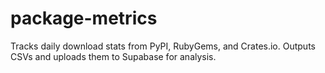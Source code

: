# package-metrics
Tracks daily download stats from PyPI, RubyGems, and Crates.io. Outputs CSVs and uploads them to Supabase for analysis.
